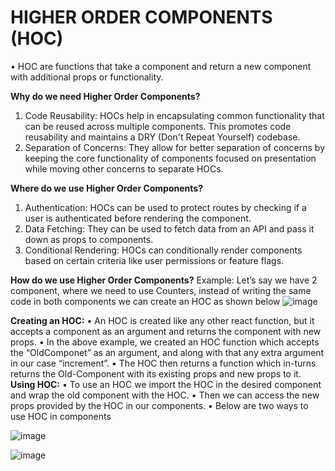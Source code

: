# HIGHER ORDER COMPONENTS (HOC)
•	HOC are functions that take a component and return a new component with additional props or functionality.

**Why do we need Higher Order Components?**
1)	Code Reusability: HOCs help in encapsulating common functionality that can be reused across multiple components. This promotes code reusability and maintains a DRY (Don't Repeat Yourself) codebase.
2)	Separation of Concerns: They allow for better separation of concerns by keeping the core functionality of components focused on presentation while moving other concerns to separate HOCs.

**Where do we use Higher Order Components?**
1)	Authentication: HOCs can be used to protect routes by checking if a user is authenticated before rendering the component.
2)	Data Fetching: They can be used to fetch data from an API and pass it down as props to components.
3)	Conditional Rendering: HOCs can conditionally render components based on certain criteria like user permissions or feature flags.

**How do we use Higher Order Components?**
Example: Let’s say we have 2 component, where we need to use Counters, instead of writing the same code in both components we can create an HOC as shown below
![image](https://github.com/PratikJasl/HOC-Example/assets/129071772/43b757d4-671b-4231-af7e-eb15228ee72f)

**Creating an HOC:**
•	An HOC is created like any other react function, but it accepts a component as an argument and returns the component with new props.
•	In the above example, we created an HOC function which accepts the “OldComponet” as an argument, and along with that any extra argument in our case “increment”.
•	The HOC then returns a function which in-turns returns the Old-Component with its existing props and new props to it.
**Using HOC:**
•	To use an HOC we import the HOC in the desired component and wrap the old component with the HOC.
•	Then we can access the new props provided by the HOC in our components.
• Below are two ways to use HOC in components

![image](https://github.com/PratikJasl/HOC-Example/assets/129071772/cf6023f5-e578-48e3-a7ca-2710b9a71788)

![image](https://github.com/PratikJasl/HOC-Example/assets/129071772/b7808f9e-ddad-4569-aebb-5287ba5fae7d)
